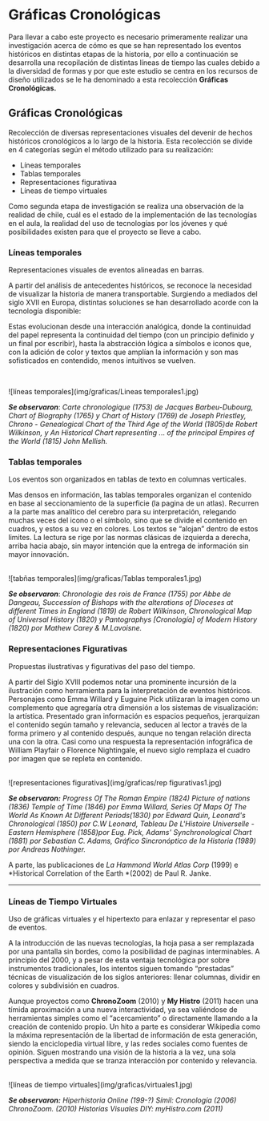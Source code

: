 # Gráficas Cronológicas

Para llevar a cabo este proyecto es necesario primeramente realizar una investigación acerca de cómo es que se han representado los eventos históricos en distintas etapas de la historia, por ello a continuación se desarrolla una recopilación de distintas líneas de tiempo las cuales debido a la diversidad de formas y por que este estudio se centra en los recursos de diseño utilizados se le ha denominado a esta recolección **Gráficas Cronológicas.**


## Gráficas Cronológicas



Recolección de diversas representaciones visuales del devenir de hechos históricos cronológicos a lo largo de la historia. Esta recolección se divide en 4 categorías según el método utilizado para su realización:

* Líneas temporales
* Tablas temporales
* Representaciones figurativaa
* Líneas de tiempo virtuales

Como segunda etapa de investigación se realiza una observación de la realidad de chile, cuál es el estado de la implementación de las tecnologías en el aula, la realidad del uso de tecnologías por los jóvenes y qué posibilidades existen para que el proyecto se lleve a cabo.


### Líneas temporales



Representaciones visuales de eventos alineadas en barras.

A partir del análisis de antecedentes históricos, se reconoce la necesidad de visualizar la historia de manera transportable. Surgiendo a mediados del siglo XVII en Europa, distintas soluciones se han desarrollado acorde con la tecnología disponible:

 Estas evolucionan desde una interacción analógica, donde la continuidad del papel representa la continuidad del tiempo (con un principio definido y un final por escribir), hasta la abstracción lógica a símbolos e iconos que, con la adición de color y textos que amplían la información y son mas sofisticados en contendido, menos intuitivos se vuelven.
 
 <br>
 
 ![líneas temporales](img/graficas/Lineas temporales1.jpg)

 ***Se observaron***: *Carte chronologique (1753) de Jacques Barbeu-Dubourg, Chart of Biography (1765) y Chart of History (1769) de Joseph Priestley, Chrono - Genealogical Chart of the Third Age of the World (1805)de Robert Wilkinson, y  An Historical Chart representing ... of the principal Empires of the World (1815) John Mellish.*



### Tablas temporales



Los eventos son organizados en tablas de texto en columnas verticales.

Mas densos en información, las tablas temporales organizan el contenido en base al seccionamiento de la superficie (la pagina de un atlas).
Recurren a la parte mas analítico del cerebro para su interpretación, relegando muchas veces del icono o el símbolo, sino que se divide el contenido en cuadros, y estos a su vez en colores. Los textos se “alojan” dentro de estos limites. La lectura se rige por las normas clásicas de izquierda a derecha, arriba hacia abajo, sin mayor intención que la entrega de información sin mayor innovación.

 <br>
![tabñas temporales](img/graficas/Tablas  temporales1.jpg)

***Se observaron***: *Chronologie des rois de France (1755) por Abbe de Dangeau, Succession of Bishops with the alterations of Dioceses at different Times in England (1819) de Robert Wilkinson, Chronological Map of Universal History (1820) y Pantographys [Cronología] of Modern History (1820) por Mathew Carey & M.Lavoisne.*


### Representaciones Figurativas

Propuestas ilustrativas y figurativas del paso del tiempo.

A partir del Siglo XVIII podemos notar una prominente incursión de la ilustración como herramienta para la interpretación de eventos históricos. 
Personajes como Emma Willard y Euguine Pick utilizaran la imagen como un complemento que agregaría otra dimensión a los sistemas de visualización: la artística. Presentado gran información es espacios pequeños, jerarquizan el contenido según tamaño y relevancia, seducen al lector a través de la forma primero y al contenido después, aunque no tengan relación directa una con la otra. Casi como una respuesta la representación infográfica de William Playfair o Florence Nightingale, el nuevo siglo remplaza el cuadro por imagen que se repleta en contenido.

 <br>
![representaciones figurativas](img/graficas/rep figurativas1.jpg)

***Se observaron:*** *Progress Of The Roman Empire (1824) Picture of nations (1836) Temple of Time (1846) por Emma Willard, Series Of Maps Of The World As Known At Different Periods(1830) por Edward Quin, Leonard's Chronological (1850) por C.W Leonard, Tableau De L'Histoire Universelle - Eastern Hemisphere (1858)por Eug. Pick, Adams' Synchronological Chart (1881) por Sebastian C. Adams, Gráfico Sincronóptico de la Historia (1989) por Andreas Nothinger.*

A parte, las publicaciones de *La Hammond World Atlas Corp* (1999) e *Historical Correlation of the Earth *(2002) de Paul R. Janke.


---


### Líneas de Tiempo Virtuales

Uso de gráficas virtuales y el hipertexto para enlazar y representar el paso de eventos. 

A la introducción de las nuevas tecnologías, la hoja pasa a ser remplazada por una pantalla sin bordes, como la posibilidad de paginas interminables. A principio del 2000, y a pesar de esta ventaja tecnológica por sobre instrumentos tradicionales, los intentos siguen tomando “prestadas” técnicas de visualización de los siglos anteriores: llenar columnas, dividir en colores y subdivisión en cuadros. 

Aunque proyectos como **ChronoZoom** (2010) y **My Histro** (2011) hacen una tímida aproximación a una nueva interactividad, ya sea valiéndose de herramientas simples como el “acercamiento” o directamente llamando a la creación de contenido propio. Un hito a parte es considerar Wikipedia como la máxima representación de la libertad de información de esta generación, siendo la enciclopedia virtual libre, y las redes sociales como fuentes de opinión. Siguen mostrando una visión de la historia a la vez, una sola perspectiva a medida que se tranza interacción por contenido y relevancia. 
 
 <br>
![líneas de tiempo virtuales](img/graficas/virtuales1.jpg)

***Se observaron:*** *Hiperhistoria Online (199-?) Símil: Cronología (2006) ChronoZoom. (2010) Historias Visuales DIY: myHistro.com (2011)*
